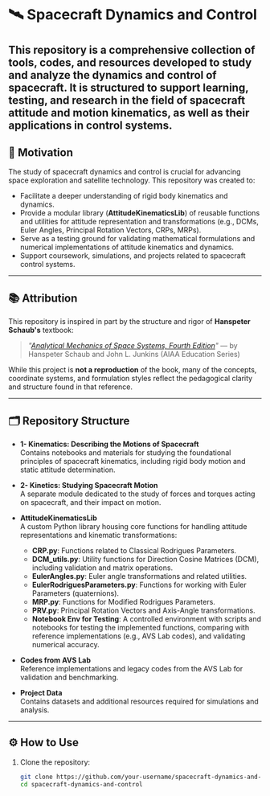 # 🛰️ Spacecraft Dynamics and Control

This repository is a comprehensive collection of tools, codes, and resources developed to study and analyze the dynamics and control of spacecraft. It is structured to support learning, testing, and research in the field of spacecraft attitude and motion kinematics, as well as their applications in control systems.
---

## 🚀 Motivation

The study of spacecraft dynamics and control is crucial for advancing space exploration and satellite technology. This repository was created to:

- Facilitate a deeper understanding of rigid body kinematics and dynamics.
- Provide a modular library (**AttitudeKinematicsLib**) of reusable functions and utilities for attitude representation and transformations (e.g., DCMs, Euler Angles, Principal Rotation Vectors, CRPs, MRPs).
- Serve as a testing ground for validating mathematical formulations and numerical implementations of attitude kinematics and dynamics.
- Support coursework, simulations, and projects related to spacecraft control systems.

---

## 📚 Attribution

This repository is inspired in part by the structure and rigor of **Hanspeter Schaub's** textbook:

> *"[Analytical Mechanics of Space Systems, Fourth Edition](https://arc.aiaa.org/doi/book/10.2514/4.105210)"* — by Hanspeter Schaub and John L. Junkins (AIAA Education Series)

While this project is **not a reproduction** of the book, many of the concepts, coordinate systems, and formulation styles reflect the pedagogical clarity and structure found in that reference.

---

## 🗂️ Repository Structure

- **1- Kinematics: Describing the Motions of Spacecraft**  
  Contains notebooks and materials for studying the foundational principles of spacecraft kinematics, including rigid body motion and static attitude determination.

- **2- Kinetics: Studying Spacecraft Motion**  
  A separate module dedicated to the study of forces and torques acting on spacecraft, and their impact on motion.

- **AttitudeKinematicsLib**  
  A custom Python library housing core functions for handling attitude representations and kinematic transformations:
  - **CRP.py**: Functions related to Classical Rodrigues Parameters.
  - **DCM_utils.py**: Utility functions for Direction Cosine Matrices (DCM), including validation and matrix operations.
  - **EulerAngles.py**: Euler angle transformations and related utilities.
  - **EulerRodriguesParameters.py**: Functions for working with Euler Parameters (quaternions).
  - **MRP.py**: Functions for Modified Rodrigues Parameters.
  - **PRV.py**: Principal Rotation Vectors and Axis-Angle transformations.
  - **Notebook Env for Testing**: A controlled environment with scripts and notebooks for testing the implemented functions, comparing with reference implementations (e.g., AVS Lab codes), and validating numerical accuracy.

- **Codes from AVS Lab**  
  Reference implementations and legacy codes from the AVS Lab for validation and benchmarking.

- **Project Data**  
  Contains datasets and additional resources required for simulations and analysis.

---

## ⚙️ How to Use

1. Clone the repository:
   ```bash
   git clone https://github.com/your-username/spacecraft-dynamics-and-control.git
   cd spacecraft-dynamics-and-control
